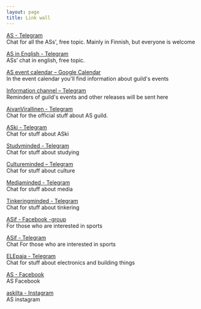 ```yaml
---
layout: page
title: Link wall
---
```


[AS - Telegram](https://telegram.me/joinchat/ApdG7j_110MvqmlTIwdlWw)<br>
Chat for all the ASs', free topic. Mainly in Finnish, but everyone is welcome

[AS in English - Telegram](https://t.me/joinchat/BzywAENaOk8UOSc1LreD5A)<br>
ASs’ chat in english, free topic.

[AS event calendar – Google Calendar](http://as.fi/kalenteri)<br>
In the event calendar you'll find information about guild's events

[Information channel – Telegram](https://telegram.me/joinchat/AcGE6Tv4Xz6eKgB3GHVcow)<br>
Reminders of guild's events and other releases will be sent here

[AivanVirallinen - Telegram](https://telegram.me/aivansama)<br>
Chat for the official stuff about AS guild.

[ASki - Telegram](https://t.me/joinchat/AAAAAD8SRwuMlGPDS_rsOA)<br>
Chat for stuff about ASki

[Studyminded - Telegram](https://t.me/joinchat/A-Zy1QVPe3-d2Bq5El2TZg)<br>
Chat for stuff about studying

[Cultureminded – Telegram](https://telegram.me/joinchat/A9RxtQFKNS6DdMh-6nCk2Q)<br>
Chat for stuff about culture

[Mediaminded - Telegram](https://telegram.me/joinchat/AmCqNQJAZ6qE1bm55K5pWw)<br>
Chat for stuff about media

[Tinkeringminded - Telegram](https://t.me/joinchat/AuV1G0JWzubqG0DoRLZk0A)<br>
Chat for stuff about tinkering

[ASif - Facebook -group](https://www.facebook.com/groups/670207043097846/?fref=ts)<br>
For those who are interested in sports

[ASif - Telegram](https://telegram.me/joinchat/FUsq9RGHt6s8BoeCm6wLMA)<br>
Chat For those who are interested in sports

[ELEpaja - Telegram](https://telegram.me/joinchat/Ap55Ez9nPRQzBOzj76nzUw)<br>
Chat for stuff about electronics and building things

[AS - Facebook](https://www.facebook.com/askilta/)<br>
AS Facebook

[askilta - Instagram](http://www.instagram.com/askilta)<br>
AS instagram